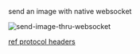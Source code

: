 send an image with native websocket

![send-image-thru-websocket](https://github.com/user-attachments/assets/66c7b749-b9fe-4d7d-98e8-7e3de1e494a9)

[ref protocol headers](https://developer.mozilla.org/en-US/docs/Web/HTTP/Reference/Headers/Sec-WebSocket-Key#examples)
